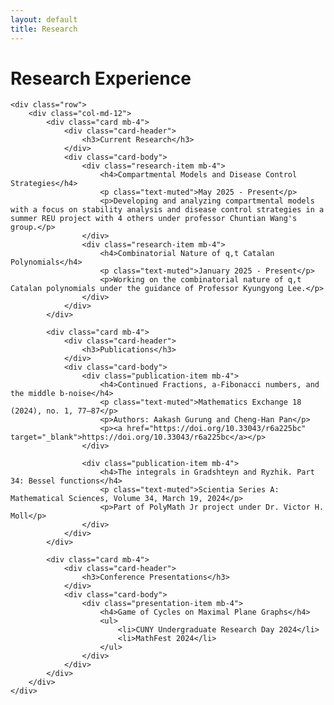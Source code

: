 ```yaml
---
layout: default
title: Research
---
```


<div class="container mt-5">
    <h1 class="mb-5">Research Experience</h1>

    <div class="row">
        <div class="col-md-12">
            <div class="card mb-4">
                <div class="card-header">
                    <h3>Current Research</h3>
                </div>
                <div class="card-body">
                    <div class="research-item mb-4">
                        <h4>Compartmental Models and Disease Control Strategies</h4>
                        <p class="text-muted">May 2025 - Present</p>
                        <p>Developing and analyzing compartmental models with a focus on stability analysis and disease control strategies in a summer REU project with 4 others under professor Chuntian Wang's group.</p>
                    </div>
                    <div class="research-item mb-4">
                        <h4>Combinatorial Nature of q,t Catalan Polynomials</h4>
                        <p class="text-muted">January 2025 - Present</p>
                        <p>Working on the combinatorial nature of q,t Catalan polynomials under the guidance of Professor Kyungyong Lee.</p>
                    </div>
                </div>
            </div>

            <div class="card mb-4">
                <div class="card-header">
                    <h3>Publications</h3>
                </div>
                <div class="card-body">
                    <div class="publication-item mb-4">
                        <h4>Continued Fractions, a-Fibonacci numbers, and the middle b-noise</h4>
                        <p class="text-muted">Mathematics Exchange 18 (2024), no. 1, 77–87</p>
                        <p>Authors: Aakash Gurung and Cheng-Han Pan</p>
                        <p><a href="https://doi.org/10.33043/r6a225bc" target="_blank">https://doi.org/10.33043/r6a225bc</a></p>
                    </div>

                    <div class="publication-item mb-4">
                        <h4>The integrals in Gradshteyn and Ryzhik. Part 34: Bessel functions</h4>
                        <p class="text-muted">Scientia Series A: Mathematical Sciences, Volume 34, March 19, 2024</p>
                        <p>Part of PolyMath Jr project under Dr. Victor H. Moll</p>
                    </div>
                </div>
            </div>

            <div class="card mb-4">
                <div class="card-header">
                    <h3>Conference Presentations</h3>
                </div>
                <div class="card-body">
                    <div class="presentation-item mb-4">
                        <h4>Game of Cycles on Maximal Plane Graphs</h4>
                        <ul>
                            <li>CUNY Undergraduate Research Day 2024</li>
                            <li>MathFest 2024</li>
                        </ul>
                    </div>
                </div>
            </div>
        </div>
    </div>
</div> 